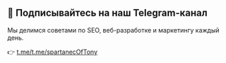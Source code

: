 ## 📢 Подписывайтесь на наш Telegram-канал

Мы делимся советами по SEO, веб-разработке и маркетингу каждый день.

👉 [t.me/t.me/spartanecOfTony](https://t.me/t.me/spartanecOfTony)
